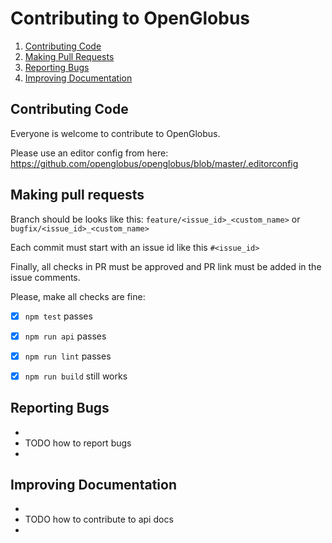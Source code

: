 Contributing to OpenGlobus
==========================

1. [Contributing Code](#contributing-code)
2. [Making Pull Requests](#making-pr)
3. [Reporting Bugs](#reporting-bugs)
4. [Improving Documentation](#improving-documentation)

## Contributing Code

Everyone is welcome to contribute to OpenGlobus.

Please use an editor config from here:
https://github.com/openglobus/openglobus/blob/master/.editorconfig

## Making pull requests

Branch should be looks like this:
`feature/<issue_id>_<custom_name>` or `bugfix/<issue_id>_<custom_name>`

Each commit must start with an issue id like this `#<issue_id>`

Finally, all checks in PR must be approved and PR link must be added in the issue comments.

Please, make all checks are fine:

- [x] `npm test` passes
- [x] `npm run api` passes
- [x] `npm run lint` passes
- [x] `npm run build` still works


## Reporting Bugs

+
+ TODO how to report bugs
+

## Improving Documentation

+
+ TODO how to contribute to api docs
+
